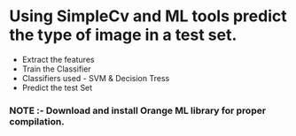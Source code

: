 # Using SimpleCv and ML tools predict the type of image in a test set.
 - Extract the features
 - Train the Classifier
 - Classifiers used - SVM & Decision Tress
 - Predict the test Set

### NOTE :- Download and install Orange ML library for proper compilation.
